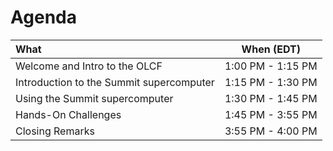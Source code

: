 # Agenda

|                         What                         |  When (EDT)       |
|:-----------------------------------------------------|:-----------------:|
| Welcome and Intro to the OLCF                        | 1:00 PM - 1:15 PM |
| Introduction to the Summit supercomputer             | 1:15 PM - 1:30 PM |
| Using the Summit supercomputer                       | 1:30 PM - 1:45 PM |
| Hands-On Challenges                                  | 1:45 PM - 3:55 PM |
| Closing Remarks                                      | 3:55 PM - 4:00 PM |

